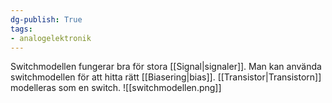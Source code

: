 ```yaml
---
dg-publish: True
tags: 
- analogelektronik
---
```

Switchmodellen fungerar bra för stora [[Signal|signaler]]. Man kan använda switchmodellen för att hitta rätt [[Biasering|bias]]. [[Transistor|Transistorn]] modelleras som en switch.
![[switchmodellen.png]]